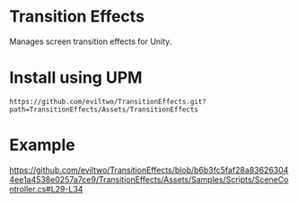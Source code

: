# Transition Effects
Manages screen transition effects for Unity.

# Install using UPM
```
https://github.com/eviltwo/TransitionEffects.git?path=TransitionEffects/Assets/TransitionEffects
```

# Example
https://github.com/eviltwo/TransitionEffects/blob/b6b3fc5faf28a836263044ee1a4538e0257a7ce9/TransitionEffects/Assets/Samples/Scripts/SceneController.cs#L29-L34
